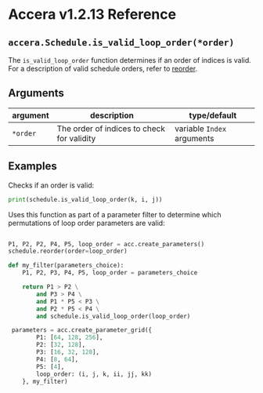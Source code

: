 [//]: # (Project: Accera)
[//]: # (Version: v1.2.13)

# Accera v1.2.13 Reference

## `accera.Schedule.is_valid_loop_order(*order)`
The `is_valid_loop_order` function determines if an order of indices is valid. For a description of valid schedule orders, refer to [reorder](reorder.md).

## Arguments

argument | description | type/default
--- | --- | ---
`*order` | The order of indices to check for validity | variable `Index` arguments

## Examples

Checks if an order is valid:

```python
print(schedule.is_valid_loop_order(k, i, j))
```

Uses this function as part of a parameter filter to determine which permutations of loop order parameters are valid:

```python

P1, P2, P2, P4, P5, loop_order = acc.create_parameters()
schedule.reorder(order=loop_order)

def my_filter(parameters_choice):
    P1, P2, P3, P4, P5, loop_order = parameters_choice

    return P1 > P2 \
        and P3 > P4 \
        and P1 * P5 < P3 \
        and P2 * P5 < P4 \
        and schedule.is_valid_loop_order(loop_order)

 parameters = acc.create_parameter_grid({
        P1: [64, 128, 256],
        P2: [32, 128], 
        P3: [16, 32, 128],
        P4: [8, 64],
        P5: [4],
        loop_order: (i, j, k, ii, jj, kk)
    }, my_filter)
```


<div style="page-break-after: always;"></div>


